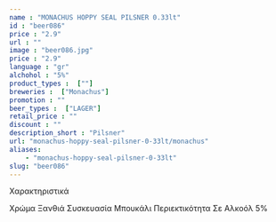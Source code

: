 ```yaml
---
name : "MONACHUS HOPPY SEAL PILSNER 0.33lt"
id : "beer086"
price : "2.9"
url : ""
image : "beer086.jpg"
price : "2.9"
language : "gr"
alchohol : "5%"
product_types :  [""]
breweries :  ["Monachus"]
promotion : ""
beer_types :  ["LAGER"]
retail_price : ""
discount : ""
description_short : "Pilsner"
url: "monachus-hoppy-seal-pilsner-0-33lt/monachus"
aliases: 
    - "monachus-hoppy-seal-pilsner-0-33lt"
slug: "beer086"
---
```


Χαρακτηριστικά

Χρώμα
Ξανθιά
Συσκευασία
Μπουκάλι
Περιεκτικότητα Σε Αλκοόλ
5%
